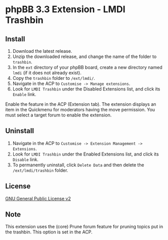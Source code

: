 # phpBB 3.3 Extension - LMDI Trashbin

## Install

1. Download the latest release.
2. Unzip the downloaded release, and change the name of the folder to `trashbin`.
3. In the `ext` directory of your phpBB board, create a new directory named `lmdi` (if it does not already exist).
4. Copy the `trashbin` folder to `/ext/lmdi/`.
5. Navigate in the ACP to `Customise -> Manage extensions`.
6. Look for `LMDI Trashbin` under the Disabled Extensions list, and click its `Enable` link.

Enable the feature in the ACP (Extension tab).
The extension displays an item in the Quickmenu for moderators having the move permission.
You must select a target forum to enable the extension.

## Uninstall

1. Navigate in the ACP to `Customise -> Extension Management -> Extensions`.
2. Look for `LMDI Trashbin` under the Enabled Extensions list, and click its `Disable` link.
3. To permanently uninstall, click `Delete Data` and then delete the `/ext/lmdi/trashbin` folder.

## License
[GNU General Public License v2](http://opensource.org/licenses/GPL-2.0)

## Note
This extension uses the (core) Prune forum feature for pruning topics put in the trashbin. This option is set in  the ACP.

